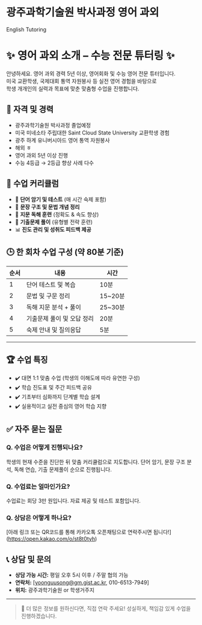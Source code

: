 # 광주과학기술원 박사과정 영어 과외
English Tutoring


# ✨ 영어 과외 소개 – 수능 전문 튜터링 ✨

안녕하세요. 영어 과외 경력 5년 이상, 영어회화 및 수능 영어 전문 튜터입니다.  
미국 교환학생, 국제대회 통역 자원봉사 등 실전 영어 경험을 바탕으로  
학생 개개인의 실력과 목표에 맞춘 맞춤형 수업을 진행합니다.


## 🧾 자격 및 경력
- 광주과학기술원 박사과정 졸업예정
- 미국 미네소타 주립대한 Saint Cloud State University 교환학생 경험
- 광주 하계 유니버시아드 영어 통역 자원봉사
- 해외 ㅎ
- 영어 과외 5년 이상 진행
- 수능 4등급 → 2등급 향상 사례 다수


## 📘 수업 커리큘럼

- 📖 **단어 암기 및 테스트** (매 시간 숙제 포함)
- 🧩 **문장 구조 및 문법 개념 정리**
- 📄 **지문 독해 훈련** (정확도 & 속도 향상)
- 📝 **기출문제 풀이** (유형별 전략 훈련)
- 📊 **진도 관리 및 성취도 피드백 제공**



## 🕒 한 회차 수업 구성 (약 80분 기준)

| 순서 | 내용                         | 시간     |
|------|------------------------------|----------|
| 1    | 단어 테스트 및 복습          | 10분     |
| 2    | 문법 및 구문 정리            | 15~20분  |
| 3    | 독해 지문 분석 + 풀이        | 25~30분  |
| 4    | 기출문제 풀이 및 오답 정리   | 20분     |
| 5    | 숙제 안내 및 질의응답        | 5분      |

---

## 🏆 수업 특징

- ✔️ 대면 1:1 맞춤 수업 (학생의 이해도에 따라 유연한 구성)
- ✔️ 학습 진도표 및 주간 피드백 공유
- ✔️ 기초부터 심화까지 단계별 학습 설계
- ✔️ 실용적이고 실전 중심의 영어 학습 지향



## ✅ 자주 묻는 질문

### Q. 수업은 어떻게 진행되나요?
학생의 현재 수준을 진단한 뒤 맞춤 커리큘럼으로 지도합니다. 단어 암기, 문장 구조 분석, 독해 연습, 기출 문제풀이 순으로 진행됩니다.

### Q. 수업료는 얼마인가요?
수업료는 회당 3만 원입니다. 자료 제공 및 테스트 포함입니다.

### Q. 상담은 어떻게 하나요?
[아래 링크 또는 QR코드를 통해 카카오톡 오픈채팅으로 연락주시면 됩니다!]
(https://open.kakao.com/o/st8t0tyh)


## 📞 상담 및 문의

- **상담 가능 시간:** 평일 오후 5시 이후 / 주말 협의 가능
- **연락처:** [yoonguusong@gm.gist.ac.kr, 010-6513-7949]
- **위치:** 광주과학기술원 or 학생거주지

---

> 📌 더 많은 정보를 원하신다면, 직접 연락 주세요!
> 성실하게, 책임감 있게 수업을 진행하겠습니다.
